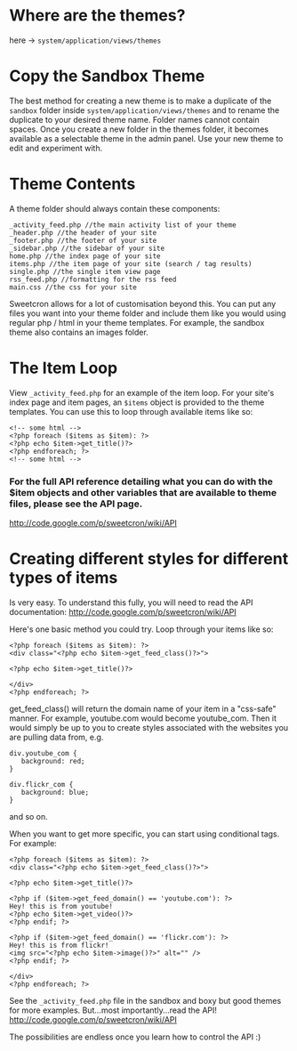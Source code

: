 # Where are the themes? #

here -> `system/application/views/themes`

# Copy the Sandbox Theme #

The best method for creating a new theme is to make a duplicate of the `sandbox` folder inside `system/application/views/themes` and to rename the duplicate to your desired theme name.  Folder names cannot contain spaces.  Once you create a new folder in the themes folder, it becomes available as a selectable theme in the admin panel.  Use your new theme to edit and experiment with.

# Theme Contents #

A theme folder should always contain these components:

```
_activity_feed.php //the main activity list of your theme 
_header.php //the header of your site 
_footer.php //the footer of your site 
_sidebar.php //the sidebar of your site 
home.php //the index page of your site
items.php //the item page of your site (search / tag results)
single.php //the single item view page
rss_feed.php //formatting for the rss feed
main.css //the css for your site
```

Sweetcron allows for a lot of customisation beyond this.  You can put any files you want into your theme folder and include them like you would using regular php / html in your theme templates.  For example, the sandbox theme also contains an images folder.

# The Item Loop #

View `_activity_feed.php` for an example of the item loop.  For your site's index page and item pages, an `$items` object is provided to the theme templates.  You can use this to loop through available items like so:

```
<!-- some html -->
<?php foreach ($items as $item): ?>
<?php echo $item->get_title()?>
<?php endforeach; ?>
<!-- some html -->
```

### For the full API reference detailing what you can do with the $item objects and other variables that are available to theme files, please see the API page. ###
http://code.google.com/p/sweetcron/wiki/API

# Creating different styles for different types of items #

Is very easy.  To understand this fully, you will need to read the API documentation:
http://code.google.com/p/sweetcron/wiki/API

Here's one basic method you could try.  Loop through your items like so:

```
<?php foreach ($items as $item): ?>
<div class="<?php echo $item->get_feed_class()?>">

<?php echo $item->get_title()?>

</div>
<?php endforeach; ?>
```

get\_feed\_class() will return the domain name of your item in a "css-safe" manner.  For example, youtube.com would become youtube\_com.  Then it would simply be up to you to create styles associated with the websites you are pulling data from, e.g.

```
div.youtube_com {
   background: red;
}

div.flickr_com {
   background: blue;
}
```

and so on.

When you want to get more specific, you can start using conditional tags.  For example:

```
<?php foreach ($items as $item): ?>
<div class="<?php echo $item->get_feed_class()?>">

<?php echo $item->get_title()?>

<?php if ($item->get_feed_domain() == 'youtube.com'): ?>
Hey! this is from youtube!
<?php echo $item->get_video()?>
<?php endif; ?>

<?php if ($item->get_feed_domain() == 'flickr.com'): ?>
Hey! this is from flickr!
<img src="<?php echo $item->image()?>" alt="" />
<?php endif; ?>

</div>
<?php endforeach; ?>
```

See the `_activity_feed.php` file in the sandbox and boxy but good themes for more examples.
But...most importantly...read the API!
http://code.google.com/p/sweetcron/wiki/API

The possibilities are endless once you learn how to control the API :)